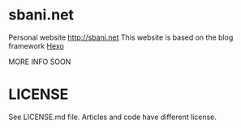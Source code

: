 # sbani.net
Personal website  http://sbani.net
This website is based on the blog framework [Hexo](https://hexo.io/)

MORE INFO SOON

# LICENSE
See LICENSE.md file. Articles and code have different license.

